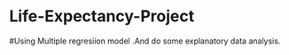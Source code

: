 # Life-Expectancy-Project 
#Using Multiple regresiion model .And do some explanatory data analysis.
